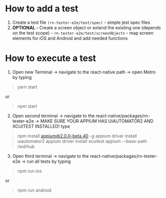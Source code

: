 # How to add a test

1. Create a test file `(rn-tester-e2e/test/spec)` - simple jest spec files
2. **OPTIONAL -** Create a screen object or extend the existing one (depends on the test scope) - `rn-tester-e2e/test/screenObjects` - map screen elements for iOS and Android and add needed functions

# How to execute a test
1. Open new Terminal -> navigate to the react-native path -> open Metro by typing 
>yarn start

or 

>npm start


2. Open second terminal -> navigate to the react-native/packages/rn-tester-e2e -> MAKE SURE YOUR APPIUM HAS UIAUTOMATOR2 AND XCUITEST INSTALLED! type 
>npm install appium@2.0.0-beta.40 -g
>appium driver install uiautomator2
>appium driver install xcuitest
>appium --base-path /wd/hub
3. Open third terminal -> navigate to the react-native/packages/rn-tester-e2e -> run all tests by typing
>npm run ios

or 

>npm run android